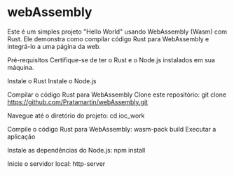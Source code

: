 # webAssembly

Este é um simples projeto "Hello World" usando WebAssembly (Wasm) com Rust. Ele demonstra como compilar código Rust para WebAssembly e integrá-lo a uma página da web.

Pré-requisitos
Certifique-se de ter o Rust e o Node.js instalados em sua máquina.

Instale o Rust
Instale o Node.js

Compilar o código Rust para WebAssembly
Clone este repositório:
git clone https://github.com/Pratamartin/webAssembly.git

Navegue até o diretório do projeto:
cd ioc_work

Compile o código Rust para WebAssembly:
wasm-pack build
Executar a aplicação

Instale as dependências do Node.js:
npm install

Inicie o servidor local:
http-server
